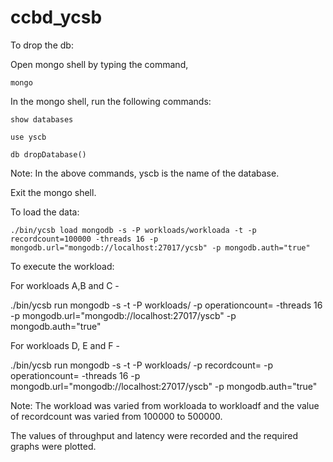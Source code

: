 # ccbd_ycsb

To drop the db:


Open mongo shell by typing the command,

`mongo`


In the mongo shell, run the following commands:

`show databases`

`use yscb`			

`db dropDatabase()`



Note: In the above commands, yscb is the name of the database.

Exit the mongo shell.





To load the data:

`./bin/ycsb load mongodb -s -P workloads/workloada -t -p recordcount=100000 -threads 16 -p mongodb.url="mongodb://localhost:27017/ycsb" -p mongodb.auth="true"`



To execute the workload:

For workloads A,B and C -

./bin/ycsb run mongodb -s -t -P workloads/<workload> -p operationcount=<recordcount> -threads 16 -p mongodb.url="mongodb://localhost:27017/yscb" -p mongodb.auth="true"


For workloads D, E and F -

./bin/ycsb run mongodb -s -t -P workloads/<workload> -p recordcount=<recordcount> -p operationcount=<recordcount> -threads 16 -p mongodb.url="mongodb://localhost:27017/yscb" -p mongodb.auth="true"





Note: The workload was varied from workloada to workloadf and the value of recordcount was varied from 100000 to 500000.


The values of throughput and latency were recorded and the required graphs were plotted.
